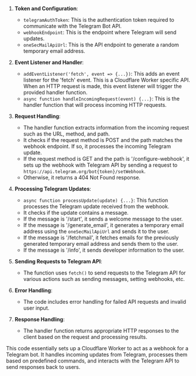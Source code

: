 

1. **Token and Configuration**: 
   - `telegramAuthToken`: This is the authentication token required to communicate with the Telegram Bot API.
   - `webhookEndpoint`: This is the endpoint where Telegram will send updates. 
   - `oneSecMailApiUrl`: This is the API endpoint to generate a random temporary email address.

2. **Event Listener and Handler**:
   - `addEventListener('fetch', event => {...})`: This adds an event listener for the 'fetch' event. This is a Cloudflare Worker specific API. When an HTTP request is made, this event listener will trigger the provided handler function.
   - `async function handleIncomingRequest(event) {...}`: This is the handler function that will process incoming HTTP requests.

3. **Request Handling**:
   - The handler function extracts information from the incoming request such as the URL, method, and path.
   - It checks if the request method is POST and the path matches the webhook endpoint. If so, it processes the incoming Telegram update.
   - If the request method is GET and the path is '/configure-webhook', it sets up the webhook with Telegram API by sending a request to `https://api.telegram.org/bot{token}/setWebhook`.
   - Otherwise, it returns a 404 Not Found response.

4. **Processing Telegram Updates**:
   - `async function processUpdate(update) {...}`: This function processes the Telegram update received from the webhook.
   - It checks if the update contains a message.
   - If the message is '/start', it sends a welcome message to the user.
   - If the message is '/generate_email', it generates a temporary email address using the `oneSecMailApiUrl` and sends it to the user.
   - If the message is '/fetchmail', it fetches emails for the previously generated temporary email address and sends them to the user.
   - If the message is '/info', it sends developer information to the user.

5. **Sending Requests to Telegram API**:
   - The function uses `fetch()` to send requests to the Telegram API for various actions such as sending messages, setting webhooks, etc.

6. **Error Handling**:
   - The code includes error handling for failed API requests and invalid user input.

7. **Response Handling**:
   - The handler function returns appropriate HTTP responses to the client based on the request and processing results.

This code essentially sets up a Cloudflare Worker to act as a webhook for a Telegram bot. It handles incoming updates from Telegram, processes them based on predefined commands, and interacts with the Telegram API to send responses back to users.
